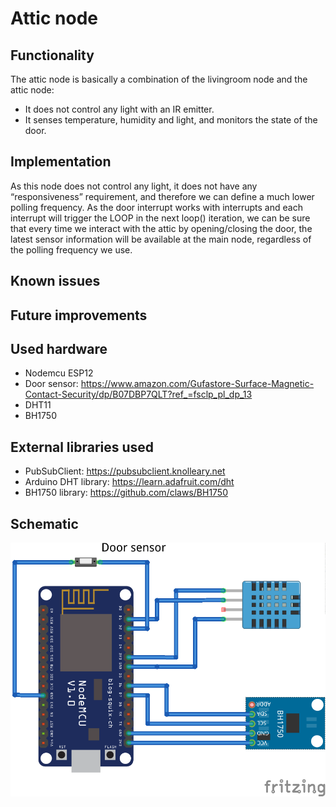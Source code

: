 # Attic node

## Functionality
The attic node is basically a combination of the livingroom node and the attic node:
* It does not control any light with an IR emitter.
* It senses temperature, humidity and light, and monitors the state of the door.

## Implementation
As this node does not control any light, it does not have any “responsiveness” requirement, and therefore we can define a much lower polling frequency.
As the door interrupt works with interrupts and each interrupt will trigger the LOOP in the next loop() iteration, we can be sure that every time we interact with the attic by opening/closing the door, the latest sensor information will be available at the main node, regardless of the polling frequency we use.

## Known issues

## Future improvements

## Used hardware
* Nodemcu ESP12
* Door sensor: https://www.amazon.com/Gufastore-Surface-Magnetic-Contact-Security/dp/B07DBP7QLT?ref_=fsclp_pl_dp_13
* DHT11
* BH1750

## External libraries used
* PubSubClient: https://pubsubclient.knolleary.net
* Arduino DHT library: https://learn.adafruit.com/dht
* BH1750 library: https://github.com/claws/BH1750

## Schematic

![Alt text](wiring.png)
